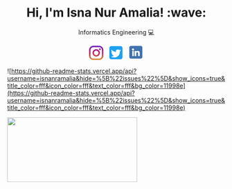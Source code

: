 <h1 align="center"> Hi, I'm Isna Nur Amalia! :wave:</h1>
<p align="center">Informatics Engineering 💻 </p>
<p align="center">
  <a href="https://www.instagram.com/isnanramalia"><img height="33" src="https://github.com/HansenGianto/HansenGianto/blob/main/img/instagram.svg?raw=true"></a>&nbsp;&nbsp;
   <a href="https://twitter.com/isnanramalia"><img height="34" src="https://github.com/isnanramalia/isnanramalia/blob/main/twt.png"></a>&nbsp;&nbsp;
   <a href="https://linkin.com/isnanramalia"><img height="36" src="https://github.com/isnanramalia/isnanramalia/blob/main/linkin.png"></a>
</p>
 

![https://github-readme-stats.vercel.app/api?username=isnanramalia&hide=%5B%22issues%22%5D&show_icons=true&title_color=fff&icon_color=fff&text_color=fff&bg_color=11998e](https://github-readme-stats.vercel.app/api?username=isnanramalia&hide=%5B%22issues%22%5D&show_icons=true&title_color=fff&icon_color=fff&text_color=fff&bg_color=11998e)

<div>
  <a href="https://github.com/isnanramalia/isnanramalia"><img align="center" width="300" height="150" src="https://github-readme-stats.vercel.app/api/top-langs/?username=isnanramalia&layout=compact&hide=css,html&card_width=300&theme=dark" /></a>
</div>
